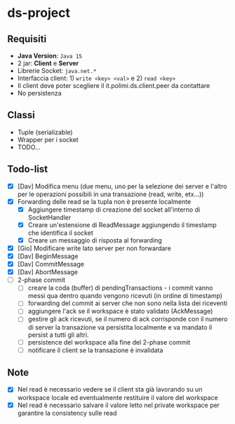 # ds-project
## Requisiti
- **Java Version**: `Java 15`
- 2 jar: **Client** e **Server**
- Librerie Socket: `java.net.*`
- Interfaccia client: 1) `write <key> <val>` e 2) `read <key>`
- Il client deve poter scegliere il it.polimi.ds.client.peer da contattare
- No persistenza

## Classi
- Tuple (serializable)
- Wrapper per i socket
- TODO...

## Todo-list
- [x] [Dav] Modifica menu (due menu, uno per la selezione dei server e l'altro per le operazioni possibili in una transazione (read, write, etx...))
- [x] Forwarding delle read se la tupla non è presente localmente
  - [x] Aggiungere timestamp di creazione del socket all'interno di SocketHandler
  - [x] Creare un'estensione di ReadMessage aggiungendo il timestamp che identifica il socket
  - [x] Creare un messaggio di risposta al forwarding
- [x] [Gio] Modificare write lato server per non forwardare
- [x] [Dav] BeginMessage
- [x] [Dav] CommitMessage
- [x] [Dav] AbortMessage
- [ ] 2-phase commit
  - [ ] creare la coda (buffer) di pendingTransactions - i commit vanno messi qua dentro quando vengono ricevuti (in ordine di timestamp)
  - [ ] forwarding del commit ai server che non sono nella lista dei riceventi
  - [ ] aggiungere l'ack se il workspace è stato validato (AckMessage)
  - [ ] gestire gli ack ricevuti, se il numero di ack corrisponde con il numero di server la transazione va persistita localmente e va mandato il persist a tutti gli altri.
  - [ ] persistence del workspace alla fine del 2-phase commit
  - [ ] notificare il client se la transazione è invalidata
  
## Note
- [x] Nel read è necessario vedere se il client sta già lavorando su un workspace locale ed eventualmente restituire il valore del workspace
- [x] Nel read è necessario salvare il valore letto nel private workspace per garantire la consistency sulle read